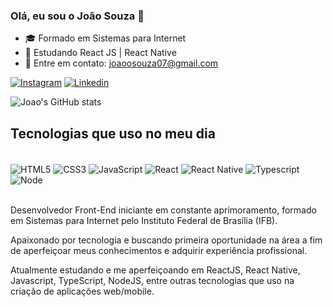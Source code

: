 
### Olá, eu sou o João Souza 👋

- 🎓 Formado em Sistemas para Internet
- 🌱 Estudando React JS | React Native 
- 📧 Entre em contato: joaoosouza07@gmail.com

[![Instagram](https://img.shields.io/badge/Instagram-E4405F?style=for-the-badge&logo=instagram&logoColor=white)](https://instagram.com/joaossouza07)
[![Linkedin](https://img.shields.io/badge/LinkedIn-0077B5?style=for-the-badge&logo=linkedin&logoColor=white)](https://www.linkedin.com/in/joaosouzadesenvolvedorweb)

![Joao's GitHub stats](https://github-readme-stats.vercel.app/api?username=joaosouza7&show_icons=true&theme=onedark)

## Tecnologias que uso no meu dia

<div style="display: inline_block"></br>
    <img align="center" alt="HTML5" src="https://img.shields.io/badge/HTML5-E34F26?style=for-the-badge&logo=html5&logoColor=white" />
    <img align="center" alt="CSS3" src="https://img.shields.io/badge/CSS3-1572B6?style=for-the-badge&logo=css3&logoColor=white" />
    <img align="center" alt="JavaScript" src="https://img.shields.io/badge/JavaScript-323330?style=for-the-badge&logo=javascript&logoColor=F7DF1E" />
    <img align="center" alt="React" src="https://img.shields.io/badge/React-20232A?style=for-the-badge&logo=react&logoColor=61DAFB" />
    <img align="center" alt="React Native" src="https://img.shields.io/badge/React_Native-20232A?style=for-the-badge&logo=react&logoColor=61DAFB" />
    <img align="center" alt="Typescript" src="https://img.shields.io/badge/TypeScript-007ACC?style=for-the-badge&logo=typescript&logoColor=white" />
    <img align="center" alt="Node" src="https://img.shields.io/badge/Node.js-43853D?style=for-the-badge&logo=node.js&logoColor=white" />
    
</div>
</br>

Desenvolvedor Front-End iniciante em constante aprimoramento, formado em Sistemas para Internet pelo Instituto Federal de Brasília (IFB). 

Apaixonado por tecnologia e buscando primeira oportunidade na área a fim de aperfeiçoar meus conhecimentos e adquirir experiência profissional. 

Atualmente estudando e me aperfeiçoando em ReactJS, React Native, Javascript, TypeScript, NodeJS, entre outras tecnologias que uso na criação de aplicações web/mobile.
